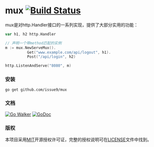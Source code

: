 mux [![Build Status](https://travis-ci.org/issue9/mux.svg?branch=master)](https://travis-ci.org/issue9/mux)
======

mux是对http.Handler接口的一系列实现，提供了大部分实用的功能：
```go
var h1, h2 http.Handler

// 声明一个带method匹配的实例
m := mux.NewServeMux().
          Get("www.example.com/api/logout", h1).
          Post("/api/login", h2)

http.ListenAndServe("8080", m)
```

### 安装

```shell
go get github.com/issue9/mux
```


### 文档

[![Go Walker](http://gowalker.org/api/v1/badge)](http://gowalker.org/github.com/issue9/mux)
[![GoDoc](https://godoc.org/github.com/issue9/mux?status.svg)](https://godoc.org/github.com/issue9/mux)


### 版权

本项目采用[MIT](http://opensource.org/licenses/MIT)开源授权许可证，完整的授权说明可在[LICENSE](LICENSE)文件中找到。
